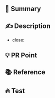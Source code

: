 ## 📌 Summary
<!-- PR 요약을 써주세요. -->



## ✍️ Description
<!-- PR에 대한 자세한 설명을 써주세요. -->
- close: 

## 💡 PR Point
<!-- 코드를 작성할 때 고민했던 부분을 적어주세요 -->


## 📚 Reference 
<!-- 참고할 만한 자료가 있다면 링크나 시각 자료를 달아주세요. -->



## 🔥 Test
<!-- Test -->